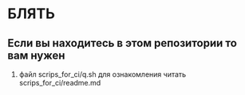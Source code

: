 # БЛЯТЬ
## Если вы находитесь в этом репозитории то вам нужен 
1) файл scrips_for_ci/q.sh для ознакомления читать scrips_for_ci/readme.md
